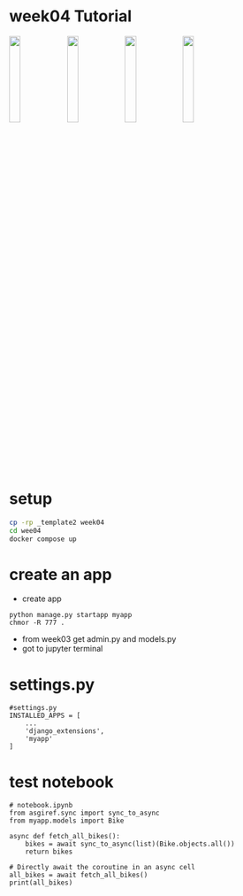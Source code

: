# week04 Tutorial

<img src="https://raw.githubusercontent.com/wasit7/DjangoCrafter/refs/heads/main/week05/Screenshot%20from%202025-04-09%2023-56-22.png" width="20%">
<img src="https://raw.githubusercontent.com/wasit7/DjangoCrafter/refs/heads/main/week05/Screenshot%20from%202025-04-09%2023-56-22.png" width="20%">
<img src="https://raw.githubusercontent.com/wasit7/DjangoCrafter/refs/heads/main/week05/Screenshot%20from%202025-04-09%2023-56-22.png" width="20%">
<img src="https://raw.githubusercontent.com/wasit7/DjangoCrafter/refs/heads/main/week05/Screenshot%20from%202025-04-09%2023-56-22.png" width="20%">


# setup

```sh
cp -rp _template2 week04
cd wee04
docker compose up
```

# create an app
- create app
```
python manage.py startapp myapp
chmor -R 777 .
```

- from week03 get admin.py and models.py
- got to jupyter terminal

# settings.py
```
#settings.py
INSTALLED_APPS = [
    ...
    'django_extensions',
    'myapp'
]
```

# test notebook
```
# notebook.ipynb
from asgiref.sync import sync_to_async
from myapp.models import Bike

async def fetch_all_bikes():
    bikes = await sync_to_async(list)(Bike.objects.all())
    return bikes

# Directly await the coroutine in an async cell
all_bikes = await fetch_all_bikes()
print(all_bikes)
```
